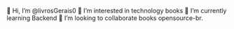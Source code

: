 👋 Hi, I’m @livrosGerais0
 👀 I’m interested in technology books
 🌱 I’m currently learning  Backend
 💞️ I’m looking to collaborate  books opensource-br.

